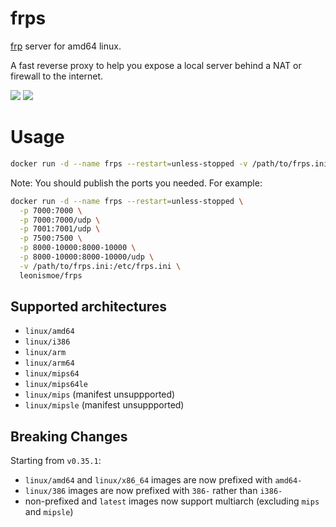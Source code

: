 # frps
[frp](https://github.com/fatedier/frp) server for amd64 linux.

A fast reverse proxy to help you expose a local server behind a NAT or firewall to the internet.

[![](https://images.microbadger.com/badges/image/leonismoe/frps.svg)](https://microbadger.com/images/leonismoe/frps) [![](https://images.microbadger.com/badges/version/leonismoe/frps.svg)](https://microbadger.com/images/leonismoe/frps)

# Usage
``` sh
docker run -d --name frps --restart=unless-stopped -v /path/to/frps.ini:/etc/frps.ini leonismoe/frps
```

Note: You should publish the ports you needed. For example:
``` sh
docker run -d --name frps --restart=unless-stopped \
  -p 7000:7000 \
  -p 7000:7000/udp \
  -p 7001:7001/udp \
  -p 7500:7500 \
  -p 8000-10000:8000-10000 \
  -p 8000-10000:8000-10000/udp \
  -v /path/to/frps.ini:/etc/frps.ini \
  leonismoe/frps
```

## Supported architectures
* `linux/amd64`
* `linux/i386`
* `linux/arm`
* `linux/arm64`
* `linux/mips64`
* `linux/mips64le`
* `linux/mips` (manifest unsuppported)
* `linux/mipsle` (manifest unsuppported)

## Breaking Changes
Starting from `v0.35.1`:
* `linux/amd64` and `linux/x86_64` images are now prefixed with `amd64-`
* `linux/386` images are now prefixed with `386-` rather than `i386-`
* non-prefixed and `latest` images now support multiarch (excluding `mips` and `mipsle`)
